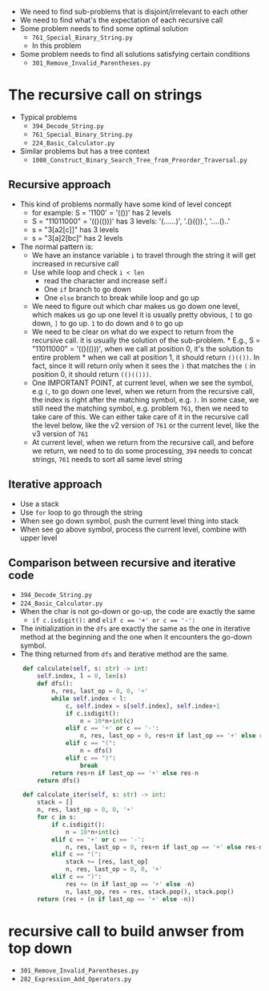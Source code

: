 
* We need to find sub-problems that is disjoint/irrelevant to each other
* We need to find what's the expectation of each recursive call
* Some problem needs to find some optimal solution
    * `761_Special_Binary_String.py`
    * In this problem
* Some problem needs to find all solutions satisfying certain conditions
    * `301_Remove_Invalid_Parentheses.py`

# The recursive call on strings

* Typical problems
    * `394_Decode_String.py`
    * `761_Special_Binary_String.py`
    * `224_Basic_Calculator.py`
* Similar problems but has a tree context
    * `1008_Construct_Binary_Search_Tree_from_Preorder_Traversal.py`

## Recursive approach

* This kind of problems normally have some kind of level concept
    * for example: S = '1100' = '(())' has 2 levels
    * S = "11011000" = '(()(()))' has 3 levels: '(......)', '.()(()).', '....()..'
    * s = "3[a2[c]]" has 3 levels
    * s = "3[a]2[bc]" has 2 levels
* The normal pattern is:
    * We have an instance variable `i` to travel through the string
      it will get increased in recursive call
    * Use while loop and check `i < len`
        * read the character and increase self.i
        * One `if` branch to go down
        * One `else` branch to break while loop and go up
    * We need to figure out which char makes us go down one level, which makes us go up one level
      it is usually pretty obvious, `[` to go down, `]` to go up. `1` to do down and `0` to go up
    * We need to be clear on what do we expect to return from the recursive call.
      it is usually the solution of the sub-problem.
          * E.g., S = "11011000" = '(()(()))', when we call at position 0, it's the solution to entire problem
          * when we call at position 1, it should return `()(())`. In fact, since it will return only when it
            sees the `)` that matches the `(` in position 0, it should return `(()(()))`.
    * One IMPORTANT POINT, at current level, when we see the symbol, e.g `(`, to go down one level, when we return
      from the recursive call, the index is right after the matching symbol, e.g. `)`.
      In some case, we still need the matching symbol, e.g. problem `761`, then we need to take care of this.
      We can either take care of it in the recursive call the level below, like the v2 version of `761`
      or the current level, like the v3 version of `761`
    * At current level, when we return from the recursive call, and before we return, we need to
      to do some processing, `394` needs to concat strings, `761` needs to sort all same level string

## Iterative approach

* Use a stack
* Use `for` loop to go through the string
* When see go down symbol, push the current level thing into stack
* When see go above symbol, process the current level, combine with upper level

## Comparison between recursive and iterative code

* `394_Decode_String.py`
* `224_Basic_Calculator.py`
* When the char is not go-down or go-up, the code are exactly the same
    * `if c.isdigit():` and `elif c == '+' or c == '-':`
* The initialization in the `dfs` are exactly the same as the one in iterative method
  at the beginning and the one when it encounters the go-down symbol.
* The thing returned from `dfs` and iterative method are the same.

```python
    def calculate(self, s: str) -> int:
        self.index, l = 0, len(s)
        def dfs():
            n, res, last_op = 0, 0, '+'
            while self.index < l:
                c, self.index = s[self.index], self.index+1
                if c.isdigit():
                    n = 10*n+int(c)
                elif c == '+' or c == '-':
                    n, res, last_op = 0, res+n if last_op == '+' else res-n, c
                elif c == "(":
                    n = dfs()
                elif c == ")":
                    break
            return res+n if last_op == '+' else res-n
        return dfs()

    def calculate_iter(self, s: str) -> int:
        stack = []
        n, res, last_op = 0, 0, '+'
        for c in s:
            if c.isdigit():
                n = 10*n+int(c)
            elif c == '+' or c == '-':
                n, res, last_op = 0, res+n if last_op == '+' else res-n, c
            elif c == "(":
                stack += [res, last_op]
                n, res, last_op = 0, 0, '+'
            elif c == ")":
                res += (n if last_op == '+' else -n)
                n, last_op, res = res, stack.pop(), stack.pop()
        return (res + (n if last_op == '+' else -n))
```

# recursive call to build anwser from top down

* `301_Remove_Invalid_Parentheses.py`
* `282_Expression_Add_Operators.py`


